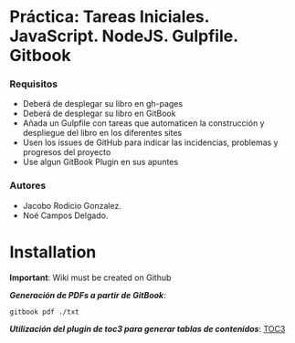 # Práctica: Tareas Iniciales. JavaScript. NodeJS. Gulpfile. Gitbook

### Requisitos

* Deberá de desplegar su libro en gh-pages
* Deberá de desplegar su libro en GitBook
* Añada un Gulpfile con tareas que automaticen la construcción y despliegue del libro en los diferentes sites
* Usen los issues de GitHub para indicar las incidencias, problemas y progresos del proyecto
* Use algun GitBook Plugin en sus apuntes

### Autores

* Jacobo Rodicio Gonzalez.
* Noé Campos Delgado.



# Installation



__Important__: Wiki must be created on Github

___Generación de PDFs a partir de GitBook___:
~~~
gitbook pdf ./txt
~~~

___Utilización del plugin de toc3 para generar tablas de contenidos___:
[TOC3](https://plugins.gitbook.com/plugin/toc3)

